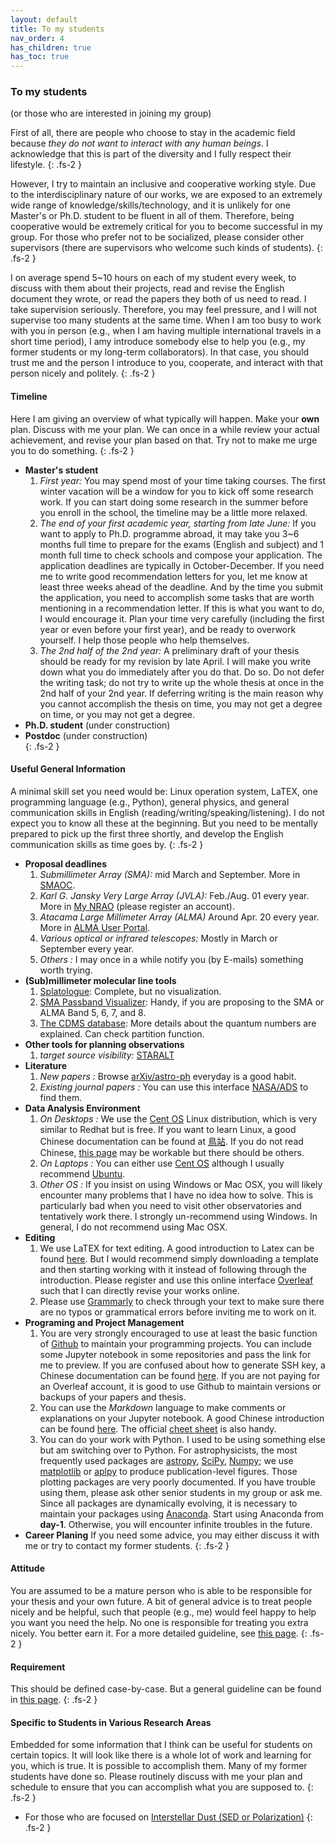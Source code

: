 ```yaml
---
layout: default
title: To my students
nav_order: 4
has_children: true
has_toc: true
---
```



### To my students 
(or those who are interested in joining my group)

First of all, there are people who choose to stay in the academic field because *they do not want to interact with any human beings*. I acknowledge that this is part of the diversity and I fully respect their lifestyle. 
{: .fs-2 }

However, I try to maintain an inclusive and cooperative working style. Due to the interdisciplinary nature of our works, we are exposed to an extremely wide range of knowledge/skills/technology, and it is unlikely for one Master's or Ph.D. student to be fluent in all of them. Therefore, being cooperative would be extremely critical for you to become successful in my group. For those who prefer not to be socialized, please consider other supervisors (there are supervisors who welcome such kinds of students).
{: .fs-2 }

I on average spend 5~10 hours on each of my student every week, to discuss with them about their projects, read and revise the English document they wrote, or read the papers they both of us need to read. I take supervision seriously. Therefore, you may feel pressure, and I will not supervise too many students at the same time. When I am too busy to work with you in person (e.g., when I am having multiple international travels in a short time period), I amy introduce somebody else to help you (e.g., my former students or my long-term collaborators). In that case, you should trust me and the person I introduce to you, cooperate, and interact with that person nicely and politely. 
{: .fs-2 }

#### Timeline

Here I am giving an overview of what typically will happen. Make your **own** plan. Discuss with me your plan. We can once in a while review your actual achievement, and revise your plan based on that. Try not to make me urge you to do something.
{: .fs-2 }


- **Master's student** 
    1. *First year:* You may spend most of your time taking courses. The first winter vacation will be a window for you to kick off some research work. If you can start doing some research in the summer before you enroll in the school, the timeline may be a little more relaxed.
    2. *The end of your first academic year, starting from late June:* If you want to apply to Ph.D. programme abroad, it may take you 3~6 months full time to prepare for the exams (English and subject) and 1 month full time to check schools and compose your application. The application deadlines are typically in October-December. If you need me to write good recommendation letters for you, let me know at least three weeks ahead of the deadline. And by the time you submit the application, you need to accomplish some tasks that are worth mentioning in a recommendation letter. If this is what you want to do, I would encourage it. Plan your time very carefully (including the first year or even before your first year), and be ready to overwork yourself. I help those people who help themselves.
    3. *The 2nd half of the 2nd year:* A preliminary draft of your thesis should be ready for my revision by late April. I will make you write down what you do immediately after you do that. Do so. Do not defer the writing task; do not try to write up the whole thesis at once in the 2nd half of your 2nd year. If deferring writing is the main reason why you cannot accomplish the thesis on time, you may not get a degree on time, or you may not get a degree. 
- **Ph.D. student** (under construction)
- **Postdoc** (under construction)     
{: .fs-2 }

    
#### Useful General Information

A minimal skill set you need would be: Linux operation system, LaTEX, one programming language (e.g., Python), general physics, and general communication skills in English (reading/writing/speaking/listening). I do not expect you to know all these at the beginning. But you need to be mentally prepared to pick up the first three shortly, and develop the English communication skills as time goes by.
{: .fs-2 }

- **Proposal deadlines** 
    1. *Submillimeter Array (SMA):* mid March and September. More in [SMAOC](http://sma1.sma.hawaii.edu/proposing.html).
    2. *Karl G. Jansky Very Large Array (JVLA):* Feb./Aug. 01 every year. More in [My NRAO](https://my.nrao.edu/) (please register an account).
    3. *Atacama Large Millimeter Array (ALMA)* Around Apr. 20 every year. More in [ALMA User Portal](https://almascience.nao.ac.jp/).
    4. *Various optical or infrared telescopes:* Mostly in March or September every year.
    5. *Others :* I may once in a while notify you (by E-mails) something worth trying.
- **(Sub)millimeter molecular line tools** 
    1. [Splatologue](https://splatalogue.online//): Complete, but no visualization.
    2. [SMA Passband Visualizer](http://sma1.sma.hawaii.edu/smaPassbandViewer/smaPassbandVis2020A.html): Handy, if you are proposing to the SMA or ALMA Band 5, 6, 7, and 8.
    3. [The CDMS database](https://cdms.astro.uni-koeln.de/cdms/portal/): More details about the quantum numbers are explained. Can check partition function.
- **Other tools for planning observations**
    1. *target source visibility:* [STARALT](http://catserver.ing.iac.es/staralt/index.php)
- **Literature**
    1. *New papers :* Browse [arXiv/astro-ph](https://arxiv.org/list/astro-ph/new) everyday is a good habit.
    2. *Existing journal papers :* You can use this interface [NASA/ADS](https://ui.adsabs.harvard.edu/classic-form) to find them.
- **Data Analysis Environment**
    1. *On Desktops :* We use the [Cent OS](https://www.centos.org/) Linux distribution, which is very similar to Redhat but is free. If you want to learn Linux, a good Chinese documentation can be found at [鳥站](https://linux.vbird.org/). If you do not read Chinese, [this page](https://ryanstutorials.net/linuxtutorial/) may be workable but there should be others.
    2. *On Laptops :* You can either use [Cent OS](https://www.centos.org/) although I usually recommend [Ubuntu](https://ubuntu.com/).
    3. *Other OS :* If you insist on using Windows or Mac OSX, you will likely encounter many problems that I have no idea how to solve. This is particularly bad when you need to visit other observatories and tentatively work there. I strongly un-recommend using Windows. In general, I do not recommend using Mac OSX.
- **Editing**
    1. We use LaTEX for text editing. A good introduction to Latex can be found [here](https://www.overleaf.com/learn/latex/Learn_LaTeX_in_30_minutes). But I would recommend simply downloading a template and then starting working with it instead of following through the introduction. Please register and use this online interface [Overleaf](https://www.overleaf.com/) such that I can directly revise your works online.
    2. Please use [Grammarly](https://app.grammarly.com/) to check through your text to make sure there are no typos or grammatical errors before inviting me to work on it.
- **Programing and Project Management**
    1. You are very strongly encouraged to use at least the basic function of [Github](https://github.com/) to maintain your programming projects. You can include some Jupyter notebook in some repositories and pass the link for me to preview. If you are confused about how to generate SSH key, a Chinese documentation can be found [here](https://ithelp.ithome.com.tw/articles/10205988). If you are not paying for an Overleaf account, it is good to use Github to maintain versions or backups of your papers and thesis.
    2. You can use the *Markdown* language to make comments or explanations on your Jupyter notebook. A good Chinese introduction can be found  [here](https://markdown.tw/). The official [cheet sheet](https://www.markdownguide.org/cheat-sheet/) is also handy.
    3. You can do your work with Python. I used to be using something else but am switching over to Python. For astrophysicists, the most frequently used packages are [astropy](https://www.astropy.org/), [SciPy](https://scipy.org/), [Numpy](https://numpy.org/); we use [matplotlib](https://matplotlib.org/) or [aplpy](https://aplpy.github.io/) to produce publication-level figures. Those plotting packages are very poorly documented. If you have trouble using them, please ask other senior students in my group or ask me. Since all packages are dynamically evolving, it is necessary to maintain your packages using [Anaconda](https://www.anaconda.com/). Start using Anaconda from **day-1**. Otherwise, you will encounter infinite troubles in the future.
- **Career Planing**
    If you need some advice, you may either discuss it with me or try to contact my former students.
{: .fs-2 }


#### Attitude

You are assumed to be a mature person who is able to be responsible for your thesis and your own future. A bit of general advice is to treat people nicely and be helpful, such that people (e.g., me) would feel happy to help you want you need the help. No one is responsible for treating you extra nicely. You better earn it. For a more detailed guideline, see [this page](/pages/students_topics/attitude).
{: .fs-2 }


#### Requirement

This should be defined case-by-case. But a general guideline can be found in [this page](/pages/students_topics/requirement).
{: .fs-2 }

#### Specific to Students in Various Research Areas

Embedded for some information that I think can be useful for students on certain topics. It will look like there is a whole lot of work and learning for you, which is true. It is possible to accomplish them. Many of my former students have done so. Please routinely discuss with me your plan and schedule to ensure that you can accomplish what you are supposed to.
{: .fs-2 }

- For those who are focused on [Interstellar Dust (SED or Polarization)](/pages/students_topics/dust)
{: .fs-2 }
